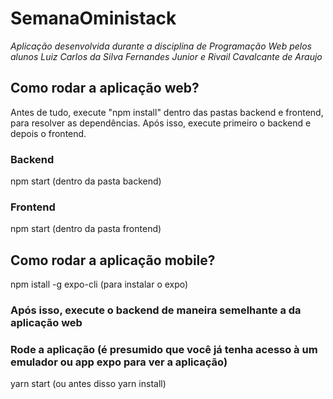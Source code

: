 # SemanaOministack

*Aplicação desenvolvida durante a disciplina de Programação Web pelos alunos Luiz Carlos da Silva Fernandes Junior e Rivail Cavalcante de Araujo*

## Como rodar a aplicação web?

Antes de tudo, execute "npm install" dentro das pastas backend e frontend, para resolver as dependências. Após isso, execute primeiro o backend e depois o frontend.

### Backend

npm start (dentro da pasta backend)

### Frontend

npm start (dentro da pasta frontend)
    
## Como rodar a aplicação mobile?

npm istall -g expo-cli (para instalar o expo)

### Após isso, execute o backend de maneira semelhante a da aplicação web

### Rode a aplicação (é presumido que você já tenha acesso à um emulador ou app expo para ver a aplicação)

yarn start (ou antes disso yarn install)


  
